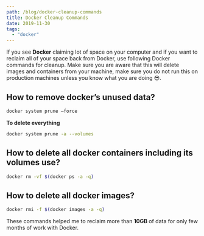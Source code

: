 ```yaml
---
path: /blog/docker-cleanup-commands
title: Docker Cleanup Commands
date: 2019-11-30
tags:
  - "docker"
---
```


If you see **Docker** claiming lot of space on your computer and if you want to reclaim all of your space back from Docker, use following Docker commands for cleanup. Make sure you are aware that this will delete images and containers from your machine, make sure you do not run this on production machines unless you know what you are doing 😎.

## How to remove docker’s unused data?

```sh
docker system prune —force
```

**To delete everything**

```sh
docker system prune -a --volumes
```

## How to delete all docker containers including its volumes use?

```sh
docker rm -vf $(docker ps -a -q)
```

## How to delete all docker images?

```sh
docker rmi -f $(docker images -a -q)
```

These commands helped me to reclaim more than **10GB** of data for only few months of work with Docker.
